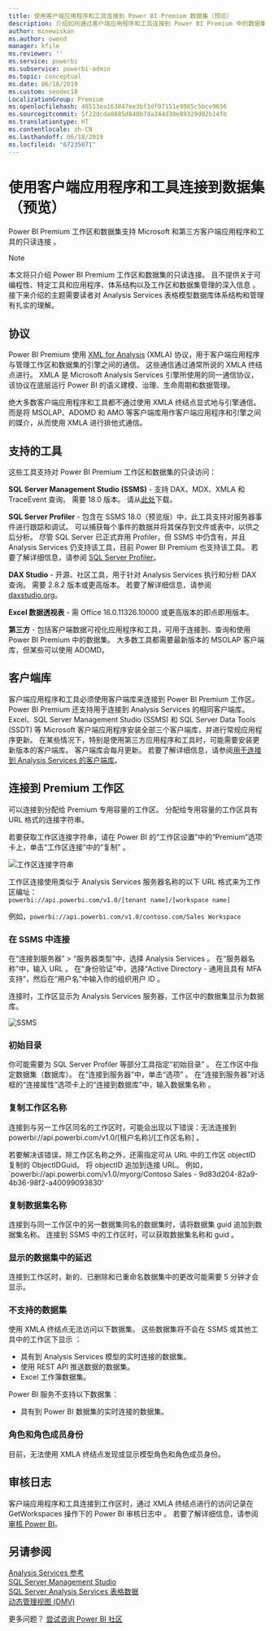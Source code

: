 ```yaml
---
title: 使用客户端应用程序和工具连接到 Power BI Premium 数据集（预览）
description: 介绍如何通过客户端应用程序和工具连接到 Power BI Premium 中的数据集。
author: minewiskan
ms.author: owend
manager: kfile
ms.reviewer: ''
ms.service: powerbi
ms.subservice: powerbi-admin
ms.topic: conceptual
ms.date: 06/18/2019
ms.custom: seodec18
LocalizationGroup: Premium
ms.openlocfilehash: 48513ea163847ee3bf1df07151e9985c5bce9656
ms.sourcegitcommit: 5f22dcda8885d840b7da344d38e89329d02b14fb
ms.translationtype: HT
ms.contentlocale: zh-CN
ms.lasthandoff: 06/18/2019
ms.locfileid: "67235071"
---
```

# <a name="connect-to-datasets-with-client-applications-and-tools-preview"></a>使用客户端应用程序和工具连接到数据集（预览）

Power BI Premium 工作区和数据集支持 Microsoft 和第三方客户端应用程序和工具的只读连接  。 

> [!NOTE]
> 本文将只介绍 Power BI Premium 工作区和数据集的只读连接。 且不提供关于可编程性、特定工具和应用程序、体系结构以及工作区和数据集管理的深入信息  。 接下来介绍的主题需要读者对 Analysis Services 表格模型数据库体系结构和管理有扎实的理解。

## <a name="protocol"></a>协议

Power BI Premium 使用 [XML for Analysis](https://docs.microsoft.com/bi-reference/xmla/xml-for-analysis-xmla-reference) (XMLA) 协议，用于客户端应用程序与管理工作区和数据集的引擎之间的通信。 这些通信通过通常所说的 XMLA 终结点进行。 XMLA 是 Microsoft Analysis Services 引擎所使用的同一通信协议，该协议在底层运行 Power BI 的语义建模、治理、生命周期和数据管理。 

绝大多数客户端应用程序和工具都不通过使用 XMLA 终结点显式地与引擎通信。 而是将 MSOLAP、ADOMD 和 AMO 等客户端库用作客户端应用程序和引擎之间的媒介，从而使用 XMLA 进行排他式通信。


## <a name="supported-tools"></a>支持的工具

这些工具支持对 Power BI Premium 工作区和数据集的只读访问：

**SQL Server Management Studio (SSMS)** - 支持 DAX、MDX、XMLA 和 TraceEvent 查询。 需要 18.0 版本。 请从[此处](https://docs.microsoft.com/sql/ssms/download-sql-server-management-studio-ssms)下载。 

**SQL Server Profiler** - 包含在 SSMS 18.0（预览版）中，此工具支持对服务器事件进行跟踪和调试。 可以捕获每个事件的数据并将其保存到文件或表中，以供之后分析。 尽管 SQL Server 已正式弃用 Profiler，但 SSMS 中仍含有，并且 Analysis Services 仍支持该工具，目前 Power BI Premium 也支持该工具。 若要了解详细信息，请参阅 [SQL Server Profiler](https://docs.microsoft.com/sql/tools/sql-server-profiler/sql-server-profiler)。

**DAX Studio** - 开源、社区工具，用于针对 Analysis Services 执行和分析 DAX 查询。 需要 2.8.2 版本或更高版本。 若要了解详细信息，请参阅 [daxstudio.org](https://daxstudio.org/)。

**Excel 数据透视表** - 需 Office 16.0.11326.10000 或更高版本的即点即用版本。

**第三方** - 包括客户端数据可视化应用程序和工具，可用于连接到、查询和使用 Power BI Premium 中的数据集。 大多数工具都需要最新版本的 MSOLAP 客户端库，但某些可以使用 ADOMD。

## <a name="client-libraries"></a>客户端库

客户端应用程序和工具必须使用客户端库来连接到 Power BI Premium 工作区。 Power BI Premium 还支持用于连接到 Analysis Services 的相同客户端库。 Excel、SQL Server Management Studio (SSMS) 和 SQL Server Data Tools (SSDT) 等 Microsoft 客户端应用程序安装全部三个客户端库，并进行常规应用程序更新。 在某些情况下，特别是使用第三方应用程序和工具时，可能需要安装更新版本的客户端库。 客户端库会每月更新。 若要了解详细信息，请参阅[用于连接到 Analysis Services 的客户端库](https://docs.microsoft.com/azure/analysis-services/analysis-services-data-providers)。

## <a name="connecting-to-a-premium-workspace"></a>连接到 Premium 工作区

可以连接到分配给 Premium 专用容量的工作区。 分配给专用容量的工作区具有 URL 格式的连接字符串。 

若要获取工作区连接字符串，请在 Power BI 的“工作区设置”中的“Premium”选项卡上，单击“工作区连接”中的“复制”     。

![工作区连接字符串](media/service-premium-connect-tools/connect-tools-workspace-connection.png)

工作区连接使用类似于 Analysis Services 服务器名称的以下 URL 格式来为工作区编址：   
`powerbi://api.powerbi.com/v1.0/[tenant name]/[workspace name]` 

例如，`powerbi://api.powerbi.com/v1.0/contoso.com/Sales Workspace`

### <a name="to-connect-in-ssms"></a>在 SSMS 中连接

在“连接到服务器” > “服务器类型”中，选择 Analysis Services    。 在“服务器名称”中，输入 URL  。 在“身份验证”中，选择“Active Directory - 通用且具有 MFA 支持”，然后在“用户名”中输入你的组织用户 ID    。 

连接时，工作区显示为 Analysis Services 服务器，工作区中的数据集显示为数据库。  

![SSMS](media/service-premium-connect-tools/connect-tools-ssms.png)

### <a name="initial-catalog"></a>初始目录

你可能需要为 SQL Server Profiler 等部分工具指定“初始目录”  。 在工作区中指定数据集（数据库）。 在“连接到服务器”中，单击“选项”   。 在“连接到服务器”对话框的“连接属性”选项卡上的“连接到数据库”中，输入数据集名称    。

### <a name="duplicate-workspace-name"></a>复制工作区名称

连接到与另一工作区同名的工作区时，可能会出现以下错误：无法连接到 powerbi://api.powerbi.com/v1.0/[租户名称]/[工作区名称]  。

若要解决该错误，除工作区名称之外，还需指定可从 URL 中的工作区 objectID 复制的 ObjectIDGuid。 将 objectID 追加到连接 URL。 例如，`powerbi://api.powerbi.com/v1.0/myorg/Contoso Sales - 9d83d204-82a9-4b36-98f2-a40099093830'

### <a name="duplicate-dataset-name"></a>复制数据集名称

连接到与同一工作区中的另一数据集同名的数据集时，请将数据集 guid 追加​​到数据集名称。 连接到 SSMS 中的工作区时，可以获取数据集名称和 guid  。 

### <a name="delay-in-datasets-shown"></a>显示的数据集中的延迟

连接到工作区时，新的、已删除和已重命名数据集中的更改可能需要 5 分钟才会显示。 

### <a name="unsupported-datasets"></a>不支持的数据集

使用 XMLA 终结点无法访问以下数据集。 这些数据集将不会在 SSMS 或其他工具中的工作区下显示  ： 

- 具有到 Analysis Services 模型的实时连接的数据集。 
- 使用 REST API 推送数据的数据集。
- Excel 工作簿数据集。 

Power BI 服务不支持以下数据集：   

- 具有到 Power BI 数据集的实时连接的数据集。

### <a name="roles-and-role-memberships"></a>角色和角色成员身份

目前，无法使用 XMLA 终结点发现或显示模型角色和角色成员身份。

## <a name="audit-logs"></a>审核日志 

客户端应用程序和工具连接到工作区时，通过 XMLA 终结点进行的访问记录在 GetWorkspaces 操作下的 Power BI 审核日志中  。 若要了解详细信息，请参阅[审核 Power BI](service-admin-auditing.md)。

## <a name="see-also"></a>另请参阅

[Analysis Services 参考](https://docs.microsoft.com/bi-reference/#pivot=home&panel=home-all)   
[SQL Server Management Studio](https://docs.microsoft.com/sql/ssms/sql-server-management-studio-ssms)   
[SQL Server Analysis Services 表格数据](https://docs.microsoft.com/openspecs/sql_server_protocols/ms-ssas-t/b98ed40e-c27a-4988-ab2d-c9c904fe13cf)   
[动态管理视图 (DMV)](https://docs.microsoft.com/sql/analysis-services/instances/use-dynamic-management-views-dmvs-to-monitor-analysis-services)   


更多问题？ [尝试咨询 Power BI 社区](https://community.powerbi.com/)
